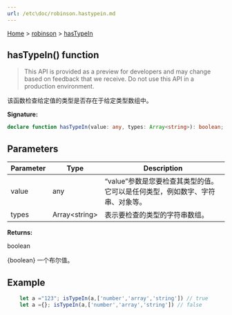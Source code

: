 ```yaml
---
url: /etc\doc/robinson.hastypein.md
---
```

[Home](./index.md) > [robinson](./robinson.md) > [hasTypeIn](./robinson.hastypein.md)

## hasTypeIn() function

> This API is provided as a preview for developers and may change based on feedback that we receive. Do not use this API in a production environment.

该函数检查给定值的类型是否存在于给定类型数组中。

**Signature:**

```typescript
declare function hasTypeIn(value: any, types: Array<string>): boolean;
```

## Parameters

|  Parameter | Type | Description |
|  --- | --- | --- |
|  value | any | “value”参数是您要检查其类型的值。它可以是任何类型，例如数字、字符串、对象等。 |
|  types | Array\<string> | 表示要检查的类型的字符串数组。 |

**Returns:**

boolean

{boolean} 一个布尔值。

## Example

```JavaScript
    let a ="123"; isTypeIn(a,['number','array','string']) // true
    let a ={}; isTypeIn(a,['number','array','string']) // false
```
